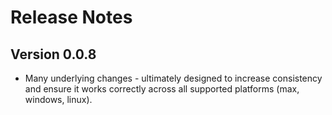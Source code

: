 # Release Notes

## Version 0.0.8

- Many underlying changes - ultimately designed to increase consistency and ensure it works correctly across all supported platforms (max, windows, linux).
